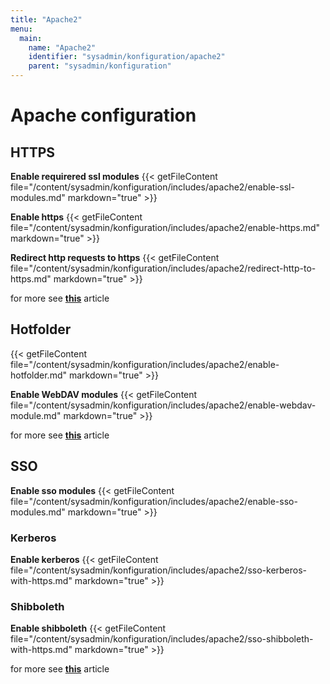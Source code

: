```yaml
---
title: "Apache2"
menu:
  main:
    name: "Apache2"
    identifier: "sysadmin/konfiguration/apache2"
    parent: "sysadmin/konfiguration"
---
```

# Apache configuration

## HTTPS

**Enable requirered ssl modules**
{{< getFileContent file="/content/sysadmin/konfiguration/includes/apache2/enable-ssl-modules.md" markdown="true" >}}

**Enable https**
{{< getFileContent file="/content/sysadmin/konfiguration/includes/apache2/enable-https.md" markdown="true" >}}

**Redirect http requests to https**
{{< getFileContent file="/content/sysadmin/konfiguration/includes/apache2/redirect-http-to-https.md" markdown="true" >}}

for more see [**this**](/en/sysadmin/konfiguration/https) article

## Hotfolder

{{< getFileContent file="/content/sysadmin/konfiguration/includes/apache2/enable-hotfolder.md" markdown="true" >}}

**Enable WebDAV modules**
{{< getFileContent file="/content/sysadmin/konfiguration/includes/apache2/enable-webdav-module.md" markdown="true" >}}

for more see [**this**](/en/sysadmin/konfiguration/hotfolder) article

## SSO

**Enable sso modules**
{{< getFileContent file="/content/sysadmin/konfiguration/includes/apache2/enable-sso-modules.md" markdown="true" >}}

### Kerberos

**Enable kerberos**
{{< getFileContent file="/content/sysadmin/konfiguration/includes/apache2/sso-kerberos-with-https.md" markdown="true" >}}

### Shibboleth

**Enable shibboleth**
{{< getFileContent file="/content/sysadmin/konfiguration/includes/apache2/sso-shibboleth-with-https.md" markdown="true" >}}

for more see [**this**](/en/sysadmin/konfiguration/sso) article

